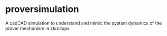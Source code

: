 # proversimulation
A cadCAD simulation to understand and mimic the system dynamics of the prover mechanism in zkrollups
